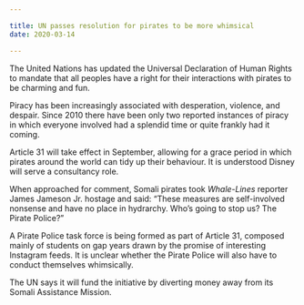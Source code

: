 ```yaml
---

title: UN passes resolution for pirates to be more whimsical
date: 2020-03-14

---
```


The United Nations has updated the Universal Declaration of Human Rights to mandate that all peoples have a right for their interactions with pirates to be charming and fun.

Piracy has been increasingly associated with desperation, violence, and despair. Since 2010 there have been only two reported instances of piracy in which everyone involved had a splendid time or quite frankly had it coming.

Article 31 will take effect in September, allowing for a grace period in which pirates around the world can tidy up their behaviour. It is understood Disney will serve a consultancy role.

When approached for comment, Somali pirates took *Whale-Lines* reporter James Jameson Jr. hostage and said: “These measures are self-involved nonsense and have no place in hydrarchy. Who’s going to stop us? The Pirate Police?”

A Pirate Police task force is being formed as part of Article 31, composed mainly of students on gap years drawn by the promise of interesting Instagram feeds. It is unclear whether the Pirate Police will also have to conduct themselves whimsically.

The UN says it will fund the initiative by diverting money away from its Somali Assistance Mission.